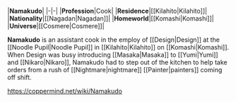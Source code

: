 |**Namakudo**|
|-|-|
|**Profession**|Cook|
|**Residence**|[[Kilahito\|Kilahito]]|
|**Nationality**|[[Nagadan\|Nagadan]]|
|**Homeworld**|[[Komashi\|Komashi]]|
|**Universe**|[[Cosmere\|Cosmere]]|

**Namakudo** is an assistant cook in the employ of [[Design\|Design]] at the [[Noodle Pupil\|Noodle Pupil]] in [[Kilahito\|Kilahito]] on [[Komashi\|Komashi]]. When Design was busy introducing [[Masaka\|Masaka]] to [[Yumi\|Yumi]] and [[Nikaro\|Nikaro]], Namakudo had to step out of the kitchen to help take orders from a rush of [[Nightmare\|nightmare]] [[Painter\|painters]] coming off shift.



https://coppermind.net/wiki/Namakudo